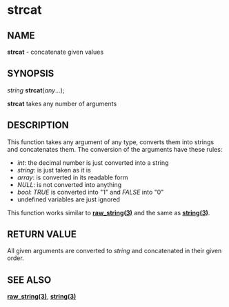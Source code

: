 # strcat

## NAME

**strcat** - concatenate given values

## SYNOPSIS

*string* **strcat**(*any*...);

**strcat** takes any number of arguments

## DESCRIPTION

This function takes any argument of any type, converts them into strings and concatenates them. The conversion of the arguments have these rules:
- *int*: the decimal number is just converted into a string
- *string*: is just taken as it is
- *array*: is converted in its readable form
- *NULL*: is not converted into anything
- *bool*: *TRUE* is converted into "1" and *FALSE* into "0"
- undefined variables are just ignored

This function works similar to **[raw_string(3)](raw_string.md)** and the same as **[string(3)](string.md)**.

## RETURN VALUE

All given arguments are converted to *string* and concatenated in their given order.

## SEE ALSO

**[raw_string(3)](raw_string.md)**, **[string(3)](string.md)**
